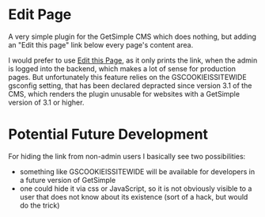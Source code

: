 Edit Page 
==============

A very simple plugin for the GetSimple CMS which does nothing, but adding an "Edit this page" 
link below every page's content area.

I would prefer to use [Edit this Page](http://get-simple.info/extend/plugin/edit-this-page-plugin/26/), 
as it only prints the link, when the admin is logged into the backend, which makes a lot of sense
for production pages. But unfortunately this feature relies on the GSCOOKIEISSITEWIDE gsconfig setting, that
has been declared depracted since version 3.1 of the CMS, which renders the plugin unusable for websites 
with a GetSimple version of 3.1 or higher.

Potential Future Development
============================
For hiding the link from non-admin users I basically see two possibilities:
-  something like GSCOOKIEISSITEWIDE will be available for developers in a future version of GetSimple
-  one could hide it via css or JavaScript, so it is not obviously visible to a user that does not know about its existence (sort of a hack, but would do the trick)